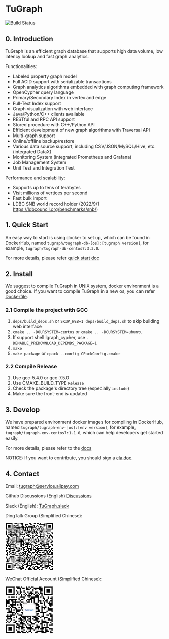# TuGraph

![Build Status](https://github.com/Tugraph-db/Tugraph-db/actions/workflows/ci.yml/badge.svg)

## 0. Introduction
TuGraph is an efficient graph database that supports high data volume, low latency lookup and fast graph analytics.

Functionalities:

- Labeled property graph model
- Full ACID support with serializable transactions
- Graph analytics algorithms embedded with graph computing framework
- OpenCypher query language
- Primary/Secondary Index in vertex and edge
- Full-Text Index support
- Graph visualization with web interface
- Java/Python/C++ clients available
- RESTful and RPC API support
- Stored procedure with C++/Python API
- Efficient development of new graph algorithms with Traversal API
- Multi-graph support
- Online/offline backup/restore
- Various data source support, including CSV/JSON/MySQL/Hive, etc. (integrated DataX)
- Monitoring System (integrated Prometheus and Grafana)
- Job Management System
- Unit Test and Integration Test

Performance and scalability:

- Supports up to tens of terabytes
- Visit millions of vertices per second
- Fast bulk import
- LDBC SNB world record holder (2022/9/1 https://ldbcouncil.org/benchmarks/snb/)

## 1. Quick Start

An easy way to start is using docker to set up, which can be found in DockerHub, named `tugraph/tugraph-db-[os]:[tugraph version]`,
for example, `tugraph/tugraph-db-centos7:3.3.0`.

For more details, please refer [quick start doc](doc-zh/1.guide/3.quick-start.md)

## 2. Install

We suggest to compile TuGraph in UNIX system, docker environment is a good choice. If you want to compile TuGraph in a new os, you can refer [Dockerfile](ci/images).

### 2.1 Compile the project with GCC
1. `deps/build_deps.sh` or `SKIP_WEB=1 deps/build_deps.sh` to skip building web interface
2. `cmake .. -DOURSYSTEM=centos` or `cmake .. -DOURSYSTEM=ubuntu`
3. If support shell lgraph_cypher, use `-DENABLE_PREDOWNLOAD_DEPENDS_PACKAGE=1`
4. `make`
5. `make package` or `cpack --config CPackConfig.cmake`

### 2.2 Compile Release
1. Use gcc-5.4.0 or gcc-7.5.0
2. Use CMAKE_BUILD_TYPE `Release`
3. Check the package's directory tree (especially `include`)
4. Make sure the front-end is updated

## 3. Develop

We have prepared environment docker images for compiling in DockerHub, named `tugraph/tugraph-env-[os]:[env version]`, 
for example, `tugraph/tugraph-env-centos7:1.1.0`, which can help developers get started easily.

For more details, please refer to the [docs](doc-zh)

NOTICE: If you want to contribute, you should sign a [cla doc](https://cla-assistant.io/TuGraph-db/tugraph-db).

## 4. Contact

Email: tugraph@service.alipay.com

Github Discussions (English)
[Discussions](https://github.com/TuGraph-db/tugraph-db/discussions)

Slack (English):
[TuGraph.slack](https://tugraph.slack.com/)

DingTalk Group (Simplified Chinese):

![alert](./doc/images/dingtalk.png)

WeChat Official Account (Simplified Chinese):

![alert](./doc/images/wechat.png)

